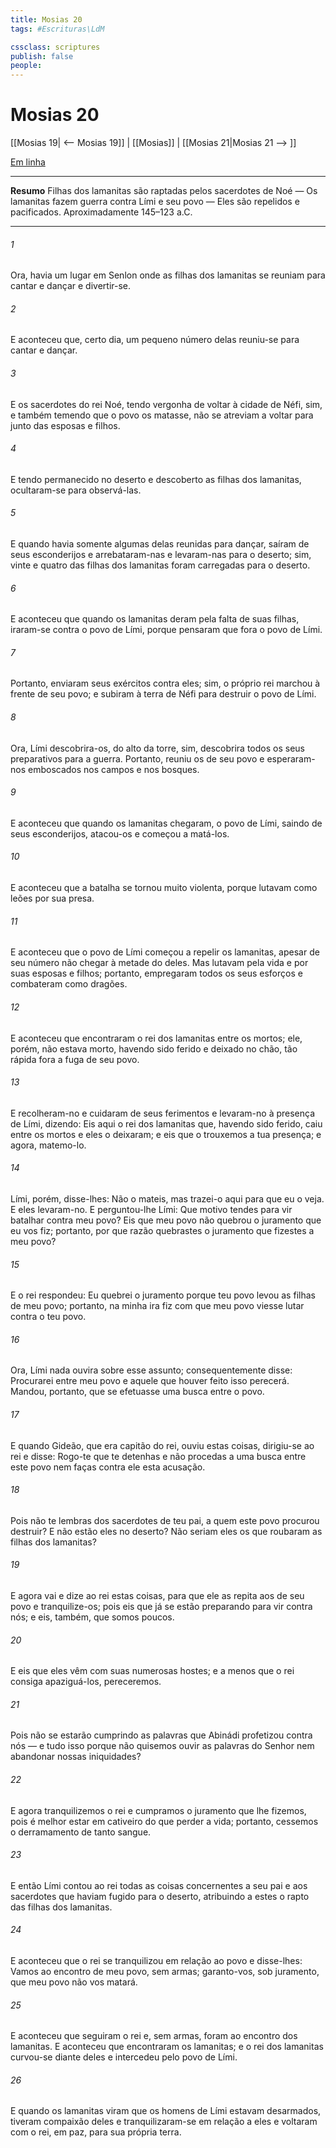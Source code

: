 ```yaml
---
title: Mosias 20
tags: #Escrituras\LdM

cssclass: scriptures
publish: false
people:
---
```


# Mosias 20
[[Mosias 19| <-- Mosias 19]] | [[Mosias]] | [[Mosias 21|Mosias 21 --> ]]

[Em linha](https://churchofjesuschrist.org/study/scriptures/bofm/mosiah/20?lang=por)

---
__Resumo__
Filhas dos lamanitas são raptadas pelos sacerdotes de Noé — Os lamanitas fazem guerra contra Lími e seu povo — Eles são repelidos e pacificados. Aproximadamente 145–123 a.C.

---
###### 1 
Ora, havia um lugar em Senlon onde as filhas dos lamanitas se reuniam para cantar e dançar e divertir-se.

###### 2 
E aconteceu que, certo dia, um pequeno número delas reuniu-se para cantar e dançar.

###### 3 
E os sacerdotes do rei Noé, tendo vergonha de voltar à cidade de Néfi, sim, e também temendo que o povo os matasse, não se atreviam a voltar para junto das esposas e filhos.

###### 4 
E tendo permanecido no deserto e descoberto as filhas dos lamanitas, ocultaram-se para observá-las.

###### 5 
E quando havia somente algumas delas reunidas para dançar, saíram de seus esconderijos e arrebataram-nas e levaram-nas para o deserto; sim, vinte e quatro das filhas dos lamanitas foram carregadas para o deserto.

###### 6 
E aconteceu que quando os lamanitas deram pela falta de suas filhas, iraram-se contra o povo de Lími, porque pensaram que fora o povo de Lími.

###### 7 
Portanto, enviaram seus exércitos contra eles; sim, o próprio rei marchou à frente de seu povo; e subiram à terra de Néfi para destruir o povo de Lími.

###### 8 
Ora, Lími descobrira-os, do alto da torre, sim, descobrira todos os seus preparativos para a guerra. Portanto, reuniu os de seu povo e esperaram-nos emboscados nos campos e nos bosques.

###### 9 
E aconteceu que quando os lamanitas chegaram, o povo de Lími, saindo de seus esconderijos, atacou-os e começou a matá-los.

###### 10 
E aconteceu que a batalha se tornou muito violenta, porque lutavam como leões por sua presa.

###### 11 
E aconteceu que o povo de Lími começou a repelir os lamanitas, apesar de seu número não chegar à metade do deles. Mas lutavam pela vida e por suas esposas e filhos; portanto, empregaram todos os seus esforços e combateram como dragões.

###### 12 
E aconteceu que encontraram o rei dos lamanitas entre os mortos; ele, porém, não estava morto, havendo sido ferido e deixado no chão, tão rápida fora a fuga de seu povo.

###### 13 
E recolheram-no e cuidaram de seus ferimentos e levaram-no à presença de Lími, dizendo: Eis aqui o rei dos lamanitas que, havendo sido ferido, caiu entre os mortos e eles o deixaram; e eis que o trouxemos a tua presença; e agora, matemo-lo.

###### 14 
Lími, porém, disse-lhes: Não o mateis, mas trazei-o aqui para que eu o veja. E eles levaram-no. E perguntou-lhe Lími: Que motivo tendes para vir batalhar contra meu povo? Eis que meu povo não quebrou o juramento que eu vos fiz; portanto, por que razão quebrastes o juramento que fizestes a meu povo?

###### 15 
E o rei respondeu: Eu quebrei o juramento porque teu povo levou as filhas de meu povo; portanto, na minha ira fiz com que meu povo viesse lutar contra o teu povo.

###### 16 
Ora, Lími nada ouvira sobre esse assunto; consequentemente disse: Procurarei entre meu povo e aquele que houver feito isso perecerá. Mandou, portanto, que se efetuasse uma busca entre o povo.

###### 17 
E quando Gideão, que era capitão do rei, ouviu estas coisas, dirigiu-se ao rei e disse: Rogo-te que te detenhas e não procedas a uma busca entre este povo nem faças contra ele esta acusação.

###### 18 
Pois não te lembras dos sacerdotes de teu pai, a quem este povo procurou destruir? E não estão eles no deserto? Não seriam eles os que roubaram as filhas dos lamanitas?

###### 19 
E agora vai e dize ao rei estas coisas, para que ele as repita aos de seu povo e tranquilize-os; pois eis que já se estão preparando para vir contra nós; e eis, também, que somos poucos.

###### 20 
E eis que eles vêm com suas numerosas hostes; e a menos que o rei consiga apaziguá-los, pereceremos.

###### 21 
Pois não se estarão cumprindo as palavras que Abinádi profetizou contra nós — e tudo isso porque não quisemos ouvir as palavras do Senhor nem abandonar nossas iniquidades?

###### 22 
E agora tranquilizemos o rei e cumpramos o juramento que lhe fizemos, pois é melhor estar em cativeiro do que perder a vida; portanto, cessemos o derramamento de tanto sangue.

###### 23 
E então Lími contou ao rei todas as coisas concernentes a seu pai e aos sacerdotes que haviam fugido para o deserto, atribuindo a estes o rapto das filhas dos lamanitas.

###### 24 
E aconteceu que o rei se tranquilizou em relação ao povo e disse-lhes: Vamos ao encontro de meu povo, sem armas; garanto-vos, sob juramento, que meu povo não vos matará.

###### 25 
E aconteceu que seguiram o rei e, sem armas, foram ao encontro dos lamanitas. E aconteceu que encontraram os lamanitas; e o rei dos lamanitas curvou-se diante deles e intercedeu pelo povo de Lími.

###### 26 
E quando os lamanitas viram que os homens de Lími estavam desarmados, tiveram compaixão deles e tranquilizaram-se em relação a eles e voltaram com o rei, em paz, para sua própria terra.


